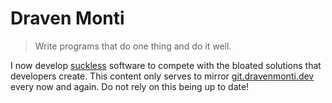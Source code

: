 # Draven Monti

> Write programs that do one thing and do it well.

I now develop [suckless](http://suckless.org/) software to compete with the bloated solutions that developers create. This content only serves to mirror [git.dravenmonti.dev](https://git.dravenmonti.dev/) every now and again. Do not rely on this being up to date!
